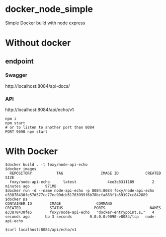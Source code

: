 # docker_node_simple
Simple Docker build with node express


# Without docker

## endpoint

### Swagger
http://localhost:8084/api-docs/

### API
http://localhost:8084/api/echo/v1

```
npm i
npm start
# or to listen to another port than 8084
PORT 9090 npm start
```

# With Docker

```
$docker build . -t foxy/node-api-echo
$docker images
  REPOSITORY           TAG                 IMAGE ID            CREATED             SIZE
  foxy/node-api-echo      latest              4ee3e8311189        2 minutes ago       971MB
$docker run -d --name node-api-echo -p 8084:8084 foxy/node-api-echo
e33878430fe57d577cc77ec99dcb51763999f6b78bcfa883f1a59197cc842889
$docker ps
CONTAINER ID        IMAGE                COMMAND                  CREATED             STATUS              PORTS                    NAMES
e33878430fe5        foxy/node-api-echo   "docker-entrypoint.s…"   4 seconds ago       Up 3 seconds        0.0.0.0:9090->8084/tcp   node-api-echo

$curl localhost:8084/api/echo/v1

```
